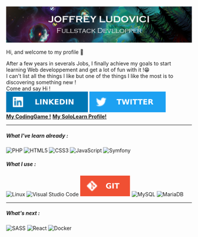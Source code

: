 ![Outerwild Ending Screen](/OuterWilds2.png)


Hi, and welcome to my profile 👋

After a few years in severals Jobs, I finally achieve my goals to start learning Web developpement and get a lot of fun with it !😁  
I can't list all the things I like but one of the things I like the most is to discovering something new !  
Come and say Hi !  
[![Linkedin](/linkedin.svg)](https://www.linkedin.com/in/joffreyludovici/) [![Twitter](/twitter.svg)](https://twitter.com/LudovJoe)  
**[My CodingGame !](https://www.codingame.com/profile/ac94e4d48594e9a4b2d43b2c7c0e8f783191264)** **[My SoloLearn Profile!](https://www.sololearn.com/profile/8896673)**
____
##### What I've learn already :
![PHP](https://img.shields.io/badge/php-%23777BB4.svg?style=for-the-badge&logo=php&logoColor=white) ![HTML5](https://img.shields.io/badge/html5-%23E34F26.svg?style=for-the-badge&logo=html5&logoColor=white) ![CSS3](https://img.shields.io/badge/css3-%231572B6.svg?style=for-the-badge&logo=css3&logoColor=white) ![JavaScript](https://img.shields.io/badge/javascript-%23323330.svg?style=for-the-badge&logo=javascript&logoColor=%23F7DF1E) ![Symfony](https://img.shields.io/badge/symfony-%23000000.svg?style=for-the-badge&logo=symfony&logoColor=white)

##### What I use : 
![Linux](https://img.shields.io/badge/Linux-FCC624?style=for-the-badge&logo=linux&logoColor=black) ![Visual Studio Code](https://img.shields.io/badge/Visual%20Studio%20Code-0078d7.svg?style=for-the-badge&logo=visual-studio-code&logoColor=white) ![Git](/GIT.svg) ![MySQL](https://img.shields.io/badge/mysql-%2300f.svg?style=for-the-badge&logo=mysql&logoColor=white) ![MariaDB](https://img.shields.io/badge/MariaDB-003545?style=for-the-badge&logo=mariadb&logoColor=white) 
___

##### What's next :
![SASS](https://img.shields.io/badge/SASS-hotpink.svg?style=for-the-badge&logo=SASS&logoColor=white) ![React](https://img.shields.io/badge/react-%2320232a.svg?style=for-the-badge&logo=react&logoColor=%2361DAFB) ![Docker](https://img.shields.io/badge/docker-%230db7ed.svg?style=for-the-badge&logo=docker&logoColor=white)

